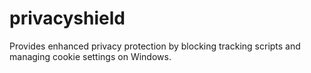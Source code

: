 # privacyshield
Provides enhanced privacy protection by blocking tracking scripts and managing cookie settings on Windows.
